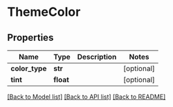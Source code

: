 # ThemeColor

## Properties
Name | Type | Description | Notes
------------ | ------------- | ------------- | -------------
**color_type** | **str** |  | [optional] 
**tint** | **float** |  | [optional] 

[[Back to Model list]](../README.md#documentation-for-models) [[Back to API list]](../README.md#documentation-for-api-endpoints) [[Back to README]](../README.md)



